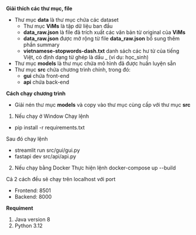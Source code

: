 **Giải thích các thư mục, file**
- Thư mục **data** là thư mục chứa các dataset 
    - Thư mục **ViMs** là tập dữ liệu ban đầu
    - **data_raw.json** là file đã trích xuất các văn bản từ original của **ViMs**
    - **data_raw.json** được mở rộng từ file **data_raw.json** bổ sung thêm phần summary
    - **vietnamese-stopwords-dash.txt** danh sách các hư từ của tiếng Việt, có định dạng từ ghép là dấu _ (ví dụ: học_sinh)
- Thư mục **models** là thư mục chứa mô hình đã được huấn luyện sẵn
- Thư mục **src** chứa chương trình chính, trong đó:
    + **gui** chứa front-end
    + **api** chứa back-end

**Cách chạy chương trình**
- Giải nén thư mục **models** và copy vào thư mục cùng cấp với thư mục **src**

1. Nếu chạy ở Window
Chạy lệnh 
- pip install -r requirements.txt

Sau đó chạy lệnh
- streamlit run src/gui/gui.py
- fastapi dev src/api/api.py

2. Nếu chạy bằng Docker
Thực hiện lệnh
docker-compose up --build

Cả 2 cách đều sẽ chạy trên localhost với port
- Frontend: 8501
- Backend: 8000

**Requiment**
1. Java version 8
2. Python 3.12